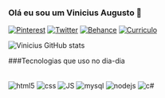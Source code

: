 ### Olá eu sou um Vinicius Augusto 🤟
[![Pinterest](https://aleen42.github.io/badges/src/pinterest.svg)](https://br.pinterest.com/augvns/)
[![Twitter](https://img.shields.io/badge/Twitter-1DA1F2?style=for-the-badge&logo=twitter&logoColor=white)](https://twitter.com/augvns)
[![Behance](https://img.shields.io/badge/-Behance-blue?style=for-the-badge&logo=behance&logoColor=white)](https://www.behance.net/spaccx/)
[![Curriculo](https://img.shields.io/website?label=MeuCurriculo&style=for-thebadge&url=https://viniciusaugusto14.github.io/site-curriculo)](https://viniciusaugusto14.github.io/site-curriculo)

![Vinicius GitHub stats](https://github-readme-stats.vercel.app/api?username=ViniciusAugusto14&show_icons=true&theme=merko)

###Tecnologias que uso no dia-dia

<div style="display: inline_block"><br/>
    <img align="center" alt="html5" src="https://img.shields.io/badge/HTML5-E34F26?style=for-the-badge&logo=html5&logoColor=white">
    <img align="center" alt="css" src="https://img.shields.io/badge/CSS3-1572B6?style=for-the-badge&logo=css3&logoColor=white">
    <img align="center" alt="JS" src="https://img.shields.io/badge/JavaScript-F7DF1E?style=for-the-badge&logo=javascript&logoColor=black">
    <img align="center" alt="mysql" src="https://img.shields.io/badge/MySQL-00000F?style=for-the-badge&logo=mysql&logoColor=white">
    <img align="center" alt="nodejs" src="https://img.shields.io/badge/Node.js-43853D?style=for-the-badge&logo=node.js&logoColor=white">
    <img align="center" alt="c#" src="https://img.shields.io/badge/C%23-239120?style=for-the-badge&logo=c-sharp&logoColor=white">
</div>
